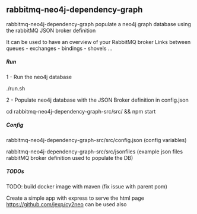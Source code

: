 ## rabbitmq-neo4j-dependency-graph

rabbitmq-neo4j-dependency-graph populate a neo4j graph database using the rabbitMQ JSON broker definition

It can be used to have an overview of your RabbitMQ broker 
Links between queues - exchanges - bindings - shovels ... 

##### Run 
1 - Run the neo4j database 

./run.sh

2 - Populate neo4j database with the JSON Broker definition in config.json

cd rabbitmq-neo4j-dependency-graph-src/src/ && npm start

##### Config 
rabbitmq-neo4j-dependency-graph-src/src/config.json (config variables) 

rabbitmq-neo4j-dependency-graph-src/src/jsonfiles (example json files rabbitMQ broker definition used to populate the DB) 

##### TODOs 
TODO: build docker image with maven (fix issue with parent pom)

Create a simple app with express to serve the html page 
https://github.com/jexp/cy2neo can be used also 